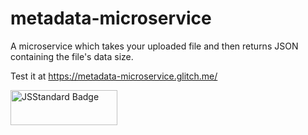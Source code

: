 # metadata-microservice

A microservice which takes your uploaded file and then returns JSON containing the file's data size. 

Test it at <a href="https://metadata-microservice.glitch.me/">https://metadata-microservice.glitch.me/</a>

<img src="https://cdn.rawgit.com/standard/standard/master/badge.svg?1503150814326" alt="JSStandard Badge" height="56" width="171">